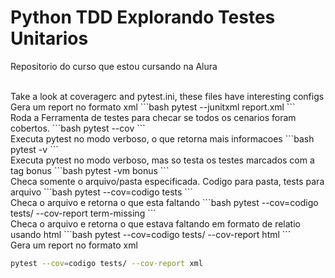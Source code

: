 
# Python TDD Explorando Testes Unitarios

Repositorio do curso que estou cursando na Alura

<br>
Take a look at coveragerc and pytest.ini, these files have interesting configs

<br>
Gera um report no formato xml
```bash
pytest --junitxml report.xml
```

<br>
Roda a Ferramenta de testes para checar se todos os cenarios foram cobertos.
```bash
pytest --cov
```
<br>
Executa pytest no modo verboso, o que retorna mais informacoes
```bash
pytest -v 
```
<br>
Executa pytest no modo verboso, mas so testa os testes marcados com a tag bonus
```bash
pytest -vm bonus
```
<br>
Checa somente o arquivo/pasta especificada. Codigo para pasta, tests para arquivo
```bash
pytest --cov=codigo tests
```

<br>
Checa o arquivo e retorna o que esta faltando
```bash
pytest --cov=codigo tests/ --cov-report term-missing
```

<br>
Checa o arquivo e retorna o que estava faltando em formato de relatio usando html
```bash
pytest --cov=codigo tests/ --cov-report html
```
<br>
Gera um report no formato xml

```bash
pytest --cov=codigo tests/ --cov-report xml
```
